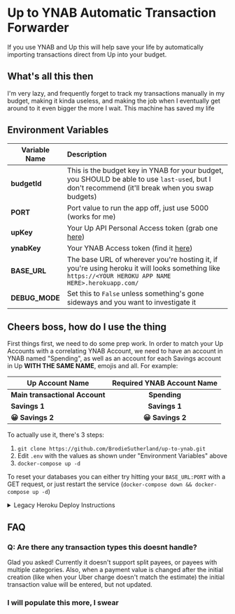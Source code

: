 # Up to YNAB Automatic Transaction Forwarder

If you use YNAB and Up this will help save your life by automatically importing transactions direct from Up into your budget.

## What's all this then

I'm very lazy, and frequently forget to track my transactions manually in my budget, making it kinda useless, and making the job when I eventually get around to it even bigger the more I wait. This machine has saved my life

## Environment Variables

| Variable Name  | Description                                                                                                                                          |
| -------------- | :--------------------------------------------------------------------------------------------------------------------------------------------------- |
| **budgetId**   | This is the budget key in YNAB for your budget, you SHOULD be able to use `last-used`, but I don't recommend (it'll break when you swap budgets)     |
| **PORT**       | Port value to run the app off, just use 5000 (works for me)                                                                                          |
| **upKey**      | Your Up API Personal Access token (grab one [here](https://api.up.com.au/getting_started))                                                           |
| **ynabKey**    | Your YNAB Access token (find it [here](https://app.youneedabudget.com/settings/developer))                                                           |
| **BASE_URL**   | The base URL of wherever you're hosting it, if you're using heroku it will looks something like `https://<YOUR HEROKU APP NAME HERE>.herokuapp.com/` |
| **DEBUG_MODE** | Set this to `False` unless something's gone sideways and you want to investigate it                                                                  |

## Cheers boss, how do I use the thing

First things first, we need to do some prep work. In order to match your Up Accounts with a correlating YNAB Account, we need to have an account in YNAB named "Spending", as well as an account for each Savings account in Up **WITH THE SAME NAME**, emojis and all. For example:

| Up Account Name                | Required YNAB Account Name |
| ------------------------------ | :------------------------: |
| **Main transactional Account** |        **Spending**        |
| **Savings 1**                  |       **Savings 1**        |
| **😀 Savings 2**               |      **😀 Savings 2**      |

To actually use it, there's 3 steps:

1. `git clone https://github.com/BrodieSutherland/up-to-ynab.git`
2. Edit `.env` with the values as shown under "Environment Variables" above
3. `docker-compose up -d`

To reset your databases you can either try hitting your `BASE_URL:PORT` with a GET request, or just restart the service (`docker-compose down && docker-compose up -d`)

<details>
<summary>Legacy Heroku Deploy Instructions</summary>

### I have not tested this/used heroku in a long time, and I cannot confirm this works, use at your own peril!

Now that's all done, click this fancy lil button down here and deploy your own version of the app!

[![Deploy](https://www.herokucdn.com/deploy/button.svg)](https://heroku.com/deploy?template=https://github.com/BrodieSutherland/up-to-ynab)

Once deployed and correctly configured, it will transfer any transactions across to your YNAB budget. If you're unlike me, and have been putting your payees in correctly, then this will associate the payees with those same categories. Any payees it doesnt match will require a category to be "complete".

To reload the payee to category database, you will need to restart the dynos (I'm looking into making this system better, let me know if you think of something). Personally I recommend letting it run for a month or two, and then resetting the dynos, so you get a good view of your new common payees.

</details>

## FAQ

### Q: Are there any transaction types this doesnt handle?

Glad you asked! Currently it doesn't support split payees, or payees with multiple categories. Also, when a payment value is changed after the initial creation (like when your Uber charge doesn't match the estimate) the initial transaction value will be entered, but not updated.

### I will populate this more, I swear
